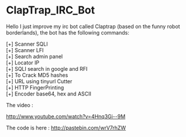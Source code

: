 ClapTrap_IRC_Bot
================

Hello I just improve my irc bot called Claptrap (based on the funny robot borderlands), the bot has the following commands:

[+] Scanner SQLI<br>
[+] Scanner LFI<br>
[+] Search admin panel<br>
[+] Locator IP<br>
[+] SQLI search in google and RFI<br>
[+] To Crack MD5 hashes<br>
[+] URL using tinyurl Cutter<br>
[+] HTTP FingerPrinting<br>
[+] Encoder base64, hex and ASCII<br>

The video :

http://www.youtube.com/watch?v=4Hnq3Gi--9M

The code is here : http://pastebin.com/wrV7rhZW

